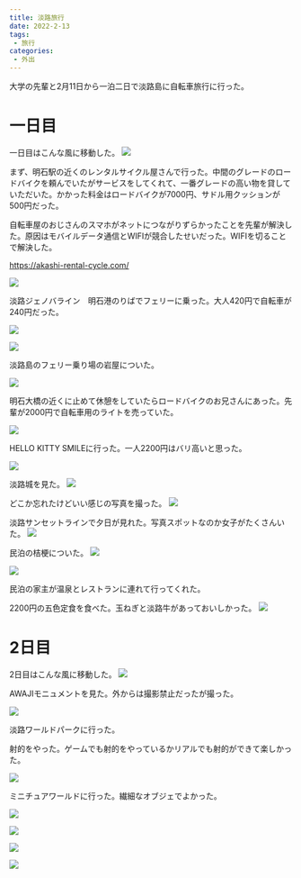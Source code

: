 ```yaml
---
title: 淡路旅行
date: 2022-2-13
tags:
 - 旅行
categories:
 - 外出
---
```


大学の先輩と2月11日から一泊二日で淡路島に自転車旅行に行った。

# 一日目

一日目はこんな風に移動した。
![](https://i.imgur.com/RpMkn66.png)

まず、明石駅の近くのレンタルサイクル屋さんで行った。中間のグレードのロードバイクを頼んでいたがサービスをしてくれて、一番グレードの高い物を貸していただいた。かかった料金はロードバイクが7000円、サドル用クッションが500円だった。

自転車屋のおじさんのスマホがネットにつながりずらかったことを先輩が解決した。原因はモバイルデータ通信とWIFIが競合したせいだった。WIFIを切ることで解決した。

https://akashi-rental-cycle.com/

![](https://i.imgur.com/hY6EQkz.jpg)

淡路ジェノバライン　明石港のりばでフェリーに乗った。大人420円で自転車が240円だった。

![](https://i.imgur.com/dVkGPus.jpg)

![](https://i.imgur.com/JgkyjJD.jpg)

淡路島のフェリー乗り場の岩屋についた。

![](https://i.imgur.com/yr4ydmE.jpg)

明石大橋の近くに止めて休憩をしていたらロードバイクのお兄さんにあった。先輩が2000円で自転車用のライトを売っていた。

![](https://i.imgur.com/FJvPyhC.jpg)

HELLO KITTY SMILEに行った。一人2200円はバリ高いと思った。

![](https://i.imgur.com/8yePxaR.jpg)

淡路城を見た。
![](https://i.imgur.com/dIsR5zz.jpg)

どこか忘れたけどいい感じの写真を撮った。
![](https://i.imgur.com/KMLTIWz.jpg)

淡路サンセットラインで夕日が見れた。写真スポットなのか女子がたくさんいた。
![](https://i.imgur.com/OnfNh87.jpg)

民泊の桔梗についた。
![](https://i.imgur.com/VKZFcLQ.jpg)

![](https://i.imgur.com/7JisKaq.jpg)

民泊の家主が温泉とレストランに連れて行ってくれた。

2200円の五色定食を食べた。玉ねぎと淡路牛があっておいしかった。
![](https://i.imgur.com/yeIFbKq.jpg)

# 2日目

2日目はこんな風に移動した。
![](https://i.imgur.com/eFoTdBW.png)

AWAJIモニュメントを見た。外からは撮影禁止だったが撮った。

![](https://i.imgur.com/iYktsmI.jpg)

淡路ワールドパークに行った。

射的をやった。ゲームでも射的をやっているかリアルでも射的ができて楽しかった。

![](https://i.imgur.com/2CDMXtS.png)

ミニチュアワールドに行った。繊細なオブジェでよかった。


![](https://i.imgur.com/7oJoMDh.jpg)

![](https://i.imgur.com/7bjNalx.jpg)

![](https://i.imgur.com/LbgC5Zf.jpg)

![](https://i.imgur.com/ZXRDKU9.jpg)
